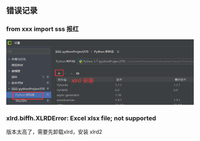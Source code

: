 ## 错误记录
### from xxx import sss 报红 
![img_2.png](img_2.png)

### xlrd.biffh.XLRDError: Excel xlsx file; not supported
版本太高了，需要先卸载xlrd，安装 xlrd2

